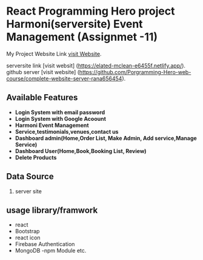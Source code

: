 # React Programming Hero project Harmoni(serversite) Event Management (Assignmet -11)

My Project Website Link [visit Website](https://nifty-kowalevski-1ba6c9.netlify.app/).


serversite link [visit websit] (https://elated-mclean-e6455f.netlify.app/).
github server [visit website] (https://github.com/Porgramming-Hero-web-course/complete-website-server-rana656454).
## Available Features
  
- **Login System with email password**
- **Login System with Google Acoount**
- **Harmoni Event Management**
- **Service,testimonials,venues,contact us**
- **Dashboard admin(Home,Order List, Make Admin, Add service,Manage Service)**
- **Dashboard User(Home,Book,Booking List, Review)**
- **Delete Products**

## Data Source
   1. server site

## usage library/framwork
- react
- Bootstrap
- react icon
- Firebase Authentication
- MongoDB
-npm Module etc.
   